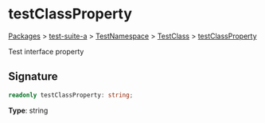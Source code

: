 # testClassProperty

[Packages](/) > [test-suite-a](/test-suite-a/) > [TestNamespace](/test-suite-a/testnamespace-namespace/) > [TestClass](/test-suite-a/testnamespace-namespace/testclass-class/) > [testClassProperty](/test-suite-a/testnamespace-namespace/testclass-class/testclassproperty-property)

Test interface property

<a id="testclassproperty-signature"></a>

## Signature

```typescript
readonly testClassProperty: string;
```

**Type**: string
